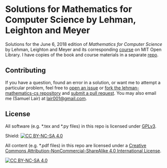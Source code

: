 # Solutions for Mathematics for Computer Science by Lehman, Leighton and Meyer
Solutions for the June 6, 2018 edition of *Mathematics for Computer Science* by Lehman, Leighton and Meyer and its corresponding [course](https://openlearninglibrary.mit.edu/courses/course-v1:OCW+6.042J+2T2019/about) on MIT Open Library.
I have copies of the book and course materials in a separate [repo](https://github.com/lair001/lehman-math-cs-materials).

## Contributing

If you have a question, found an error in a solution, or want me to attempt a particular problem, feel free to [open an issue](https://github.com/lair001/lehman-math-cs/issues) or [fork the lehman-mathematics-cs repository](https://github.com/lair001/lehman-math-cs/fork) and [submit a pull request](https://github.com/lair001/lehman-math-cs/pulls).  You may also email me (Samuel Lair) at lair001@gmail.com.

## License

All software (e.g. *.tex and *.py files) in this repo is licensed under [GPLv3](https://www.gnu.org/licenses/gpl-3.0.en.html).

Shield: [![CC BY-NC-SA 4.0][cc-by-nc-sa-shield]][cc-by-nc-sa]

All content (e.g. *.pdf files) in this repo are licensed under a
[Creative Commons Attribution-NonCommercial-ShareAlike 4.0 International License][cc-by-nc-sa].

[![CC BY-NC-SA 4.0][cc-by-nc-sa-image]][cc-by-nc-sa]

[cc-by-nc-sa]: http://creativecommons.org/licenses/by-nc-sa/4.0/
[cc-by-nc-sa-image]: https://licensebuttons.net/l/by-nc-sa/4.0/88x31.png
[cc-by-nc-sa-shield]: https://img.shields.io/badge/License-CC%20BY--NC--SA%204.0-lightgrey.svg